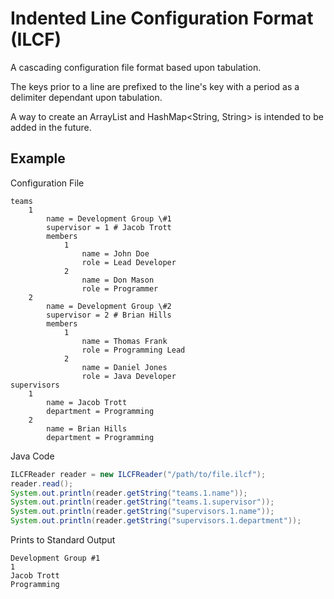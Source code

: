 # Indented Line Configuration Format (ILCF)
A cascading configuration file format based upon tabulation.

The keys prior to a line are prefixed to the line's key with a period as a delimiter dependant upon tabulation.

A way to create an ArrayList<String> and HashMap<String, String> is intended to be added in the future.

## Example
Configuration File
```
teams
	1
		name = Development Group \#1
		supervisor = 1 # Jacob Trott
		members
			1
				name = John Doe
				role = Lead Developer
			2
				name = Don Mason
				role = Programmer
	2
		name = Development Group \#2
		supervisor = 2 # Brian Hills
		members
			1
				name = Thomas Frank
				role = Programming Lead
			2
				name = Daniel Jones
				role = Java Developer
supervisors
	1
		name = Jacob Trott
		department = Programming
	2
		name = Brian Hills
		department = Programming
```
Java Code
```java
ILCFReader reader = new ILCFReader("/path/to/file.ilcf");
reader.read();
System.out.println(reader.getString("teams.1.name"));
System.out.println(reader.getString("teams.1.supervisor"));
System.out.println(reader.getString("supervisors.1.name"));
System.out.println(reader.getString("supervisors.1.department"));
```
Prints to Standard Output
```
Development Group #1
1
Jacob Trott
Programming
```
